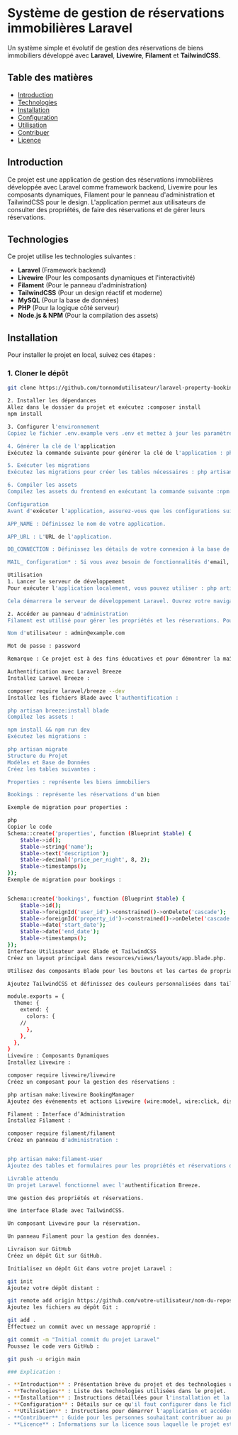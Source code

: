 # Système de gestion de réservations immobilières Laravel

Un système simple et évolutif de gestion des réservations de biens immobiliers développé avec **Laravel**, **Livewire**, **Filament** et **TailwindCSS**.

## Table des matières

-   [Introduction](#introduction)
-   [Technologies](#technologies)
-   [Installation](#installation)
-   [Configuration](#configuration)
-   [Utilisation](#utilisation)
-   [Contribuer](#contribuer)
-   [Licence](#licence)

## Introduction

Ce projet est une application de gestion des réservations immobilières développée avec Laravel comme framework backend, Livewire pour les composants dynamiques, Filament pour le panneau d'administration et TailwindCSS pour le design. L'application permet aux utilisateurs de consulter des propriétés, de faire des réservations et de gérer leurs réservations.

## Technologies

Ce projet utilise les technologies suivantes :

-   **Laravel** (Framework backend)
-   **Livewire** (Pour les composants dynamiques et l'interactivité)
-   **Filament** (Pour le panneau d'administration)
-   **TailwindCSS** (Pour un design réactif et moderne)
-   **MySQL** (Pour la base de données)
-   **PHP** (Pour la logique côté serveur)
-   **Node.js & NPM** (Pour la compilation des assets)

## Installation

Pour installer le projet en local, suivez ces étapes :

### 1. Cloner le dépôt

```bash
git clone https://github.com/tonnomdutilisateur/laravel-property-booking.git

2. Installer les dépendances
Allez dans le dossier du projet et exécutez :composer install
npm install

3. Configurer l'environnement
Copiez le fichier .env.example vers .env et mettez à jour les paramètres de la base de données et autres configurations si nécessaire : cp .env.example .env

4. Générer la clé de l'application
Exécutez la commande suivante pour générer la clé de l'application : php artisan key:generate

5. Exécuter les migrations
Exécutez les migrations pour créer les tables nécessaires : php artisan migrate

6. Compiler les assets
Compilez les assets du frontend en exécutant la commande suivante :npm run dev

Configuration
Avant d'exécuter l'application, assurez-vous que les configurations suivantes sont définies dans le fichier .env :

APP_NAME : Définissez le nom de votre application.

APP_URL : L'URL de l'application.

DB_CONNECTION : Définissez les détails de votre connexion à la base de données (ex. MySQL).

MAIL_ Configuration* : Si vous avez besoin de fonctionnalités d'email, configurez les paramètres de mail.

Utilisation
1. Lancer le serveur de développement
Pour exécuter l'application localement, vous pouvez utiliser : php artisan serve

Cela démarrera le serveur de développement Laravel. Ouvrez votre navigateur et accédez à http://localhost:8000 pour accéder à l'application.

2. Accéder au panneau d'administration
Filament est utilisé pour gérer les propriétés et les réservations. Pour accéder au panneau d'administration, connectez-vous en tant qu'administrateur.

Nom d'utilisateur : admin@example.com

Mot de passe : password

Remarque : Ce projet est à des fins éducatives et pour démontrer la maîtrise de Laravel, Livewire, Filament et TailwindCSS.

Authentification avec Laravel Breeze
Installez Laravel Breeze :

composer require laravel/breeze --dev
Installez les fichiers Blade avec l'authentification :

php artisan breeze:install blade
Compilez les assets :

npm install && npm run dev
Exécutez les migrations :

php artisan migrate
Structure du Projet
Modèles et Base de Données
Créez les tables suivantes :

Properties : représente les biens immobiliers

Bookings : représente les réservations d'un bien

Exemple de migration pour properties :

php
Copier le code
Schema::create('properties', function (Blueprint $table) {
    $table->id();
    $table->string('name');
    $table->text('description');
    $table->decimal('price_per_night', 8, 2);
    $table->timestamps();
});
Exemple de migration pour bookings :


Schema::create('bookings', function (Blueprint $table) {
    $table->id();
    $table->foreignId('user_id')->constrained()->onDelete('cascade');
    $table->foreignId('property_id')->constrained()->onDelete('cascade');
    $table->date('start_date');
    $table->date('end_date');
    $table->timestamps();
});
Interface Utilisateur avec Blade et TailwindCSS
Créez un layout principal dans resources/views/layouts/app.blade.php.

Utilisez des composants Blade pour les boutons et les cartes de propriété.

Ajoutez TailwindCSS et définissez des couleurs personnalisées dans tailwind.config.js :

module.exports = {
  theme: {
    extend: {
      colors: {
    //
      },
    },
  },
}
Livewire : Composants Dynamiques
Installez Livewire :

composer require livewire/livewire
Créez un composant pour la gestion des réservations :

php artisan make:livewire BookingManager
Ajoutez des événements et actions Livewire (wire:model, wire:click, dispatch).

Filament : Interface d’Administration
Installez Filament :

composer require filament/filament
Créez un panneau d'administration :


php artisan make:filament-user
Ajoutez des tables et formulaires pour les propriétés et réservations dans Filament.

Livrable attendu
Un projet Laravel fonctionnel avec l'authentification Breeze.

Une gestion des propriétés et réservations.

Une interface Blade avec TailwindCSS.

Un composant Livewire pour la réservation.

Un panneau Filament pour la gestion des données.

Livraison sur GitHub
Créez un dépôt Git sur GitHub.

Initialisez un dépôt Git dans votre projet Laravel :

git init
Ajoutez votre dépôt distant :

git remote add origin https://github.com/votre-utilisateur/nom-du-repository.git
Ajoutez les fichiers au dépôt Git :

git add .
Effectuez un commit avec un message approprié :

git commit -m "Initial commit du projet Laravel"
Poussez le code vers GitHub :

git push -u origin main

### Explication :

- **Introduction** : Présentation brève du projet et des technologies utilisées.
- **Technologies** : Liste des technologies utilisées dans le projet.
- **Installation** : Instructions détaillées pour l'installation et la configuration de l'application en local.
- **Configuration** : Détails sur ce qu'il faut configurer dans le fichier `.env` pour faire fonctionner l'application correctement.
- **Utilisation** : Instructions pour démarrer l'application et accéder à l'interface d'administration.
- **Contribuer** : Guide pour les personnes souhaitant contribuer au projet.
- **Licence** : Informations sur la licence sous laquelle le projet est distribué.

```
